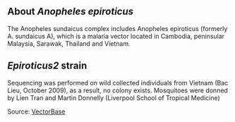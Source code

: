 About *Anopheles epiroticus*
----------------------------

The Anopheles sundaicus complex includes Anopheles epiroticus (formerly
A. sundaicus A), which is a malaria vector located in Cambodia,
peninsular Malaysia, Sarawak, Thailand and Vietnam.

*Epiroticus2* strain
--------------------

Sequencing was performed on wild collected individuals from Vietnam (Bac
Lieu, October 2009), as a result, no colony exists. Mosquitoes were
donned by Lien Tran and Martin Donnelly (Liverpool School of Tropical
Medicine)

Source:
[VectorBase](https://www.vectorbase.org/organisms/anopheles-epiroticus "A sequence of computational tasks or actions that carry out a specific function.")
